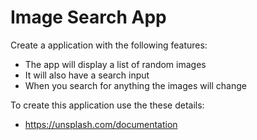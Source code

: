 # Image Search App

Create a application with the following features:

- The app will display a list of random images
- It will also have a search input
- When you search for anything the images will change

To create this application use the these details:

- https://unsplash.com/documentation

<!-- Access key - Vl1nPvBwQGVzhiRomi_iZajaATynUx6slsSqNFbxDsE

Secret key-cWDusohCz8EM31KaPdVtlKYtGXi1E12bkpQgljDX_VM

https://api.unsplash.com/photos/random/?client_id=Vl1nPvBwQGVzhiRomi_iZajaATynUx6slsSqNFbxDsE -->
